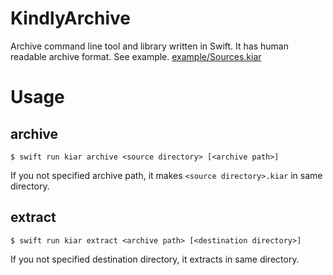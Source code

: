 # KindlyArchive

Archive command line tool and library written in Swift.
It has human readable archive format.
See example. [example/Sources.kiar](example/Sources.kiar)

# Usage

## archive

```
$ swift run kiar archive <source directory> [<archive path>]
```

If you not specified archive path, it makes `<source directory>.kiar` in same directory.

## extract

```
$ swift run kiar extract <archive path> [<destination directory>]
```

If you not specified destination directory, it extracts in same directory.
